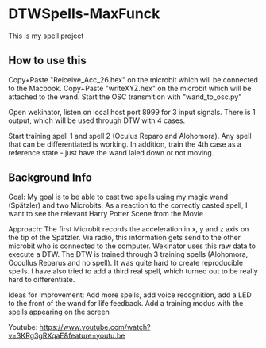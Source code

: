 # DTWSpells-MaxFunck
This is my spell project

## How to use this


Copy+Paste "Reiceive_Acc_26.hex" on the microbit which will be connected to the Macbook. 
Copy+Paste "writeXYZ.hex" on the microbit which will be attached to the wand.
Start the OSC transmition with "wand_to_osc.py"

Open wekinator, listen on local host port 8999 for 3 input signals. There is 1 output, which will be used through DTW with 4 cases. 

Start training spell 1 and spell 2 (Oculus Reparo and Alohomora). Any spell that can be differentiated is working. 
In addition, train the 4th case as a reference state - just have the wand laied down or not moving.



## Background Info

Goal: My goal is to be able to cast two spells using my magic wand (Spätzler) and two Microbits. As a reaction to the correctly casted spell, I want to see the relevant Harry Potter Scene from the Movie

Approach: The first Microbit records the acceleration in x, y and z axis on the tip of the Spätzler. Via radio, this information gets send to the other microbit who is connected to the computer. Wekinator uses this raw data to execute a DTW. The DTW is trained through 3 training spells (Alohomora, Occullus Reparus and no spell). It was quite hard to create reproducible spells. I have also tried to add a third real spell, which turned out to be really hard to differentiate.

Ideas for Improvement: Add more spells, add voice recognition, add a LED to the front of the wand for life feedback. Add a training modus with the spells appearing on the screen



Youtube: https://www.youtube.com/watch?v=3KRg3gRXqaE&feature=youtu.be

 
